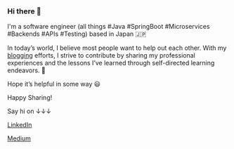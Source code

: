 ### Hi there 👋

I'm a software engineer (all things #Java #SpringBoot #Microservices #Backends #APIs #Testing) based in Japan 🇯🇵

In today’s world, I believe most people want to help out each other. With my [blogging](https://medium.com/@truongbui95) efforts, I strive to contribute by sharing my professional experiences and the lessons I’ve learned through self-directed learning endeavors. 🚀

Hope it’s helpful in some way 😃

Happy Sharing!

Say hi on ↓↓↓

[LinkedIn](https://www.linkedin.com/in/buingoctruong/)

[Medium](https://medium.com/@truongbui95)

<!--
**buingoctruong/buingoctruong** is a ✨ _special_ ✨ repository because its `README.md` (this file) appears on your GitHub profile.

Here are some ideas to get you started:

- 🔭 I’m currently working on ...
- 🌱 I’m currently learning ...
- 👯 I’m looking to collaborate on ...
- 🤔 I’m looking for help with ...
- 💬 Ask me about ...
- 📫 How to reach me: ...
- 😄 Pronouns: ...
- ⚡ Fun fact: ...
-->
